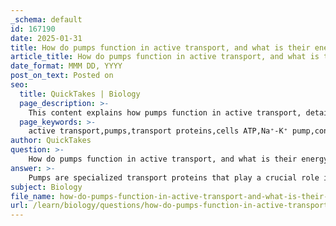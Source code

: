 ```yaml
---
_schema: default
id: 167190
date: 2025-01-31
title: How do pumps function in active transport, and what is their energy source?
article_title: How do pumps function in active transport, and what is their energy source?
date_format: MMM DD, YYYY
post_on_text: Posted on
seo:
  title: QuickTakes | Biology
  page_description: >-
    This content explains how pumps function in active transport, detailing their mechanisms, examples like the sodium-potassium pump, and their energy source which is ATP.
  page_keywords: >-
    active transport,pumps,transport proteins,cells ATP,Na⁺-K⁺ pump,concentration gradient,cell membrane,plasma membrane,cellular homeostasis,nerve impulse,muscle contraction,ATP hydrolysis
author: QuickTakes
question: >-
    How do pumps function in active transport, and what is their energy source?
answer: >-
    Pumps are specialized transport proteins that play a crucial role in active transport, which is the movement of substances against their concentration gradient—from areas of lower concentration to areas of higher concentration. This process is essential for maintaining cellular homeostasis and proper cell function.\n\n### Function of Pumps in Active Transport\n1. **Mechanism**: Pumps actively transport ions and other molecules by undergoing conformational changes that allow them to bind to specific substrates on one side of the membrane and release them on the other side. This mechanism is vital for moving substances that cannot passively diffuse through the lipid bilayer of the cell membrane.\n\n2. **Example**: A well-known example of a pump is the sodium-potassium (Na⁺-K⁺) pump. This pump moves three sodium ions (Na⁺) out of the cell and two potassium ions (K⁺) into the cell against their respective concentration gradients. This action is critical for maintaining the electrochemical gradient across the plasma membrane, which is necessary for various cellular processes, including nerve impulse transmission and muscle contraction.\n\n### Energy Source for Pumps\nThe energy required for the function of pumps in active transport is typically derived from adenosine triphosphate (ATP). The hydrolysis of ATP provides the necessary energy to change the conformation of the pump protein, allowing it to transport ions against their concentration gradients. This process can be summarized as follows:\n\n- **ATP Hydrolysis**: The pump binds ATP, which is then hydrolyzed to adenosine diphosphate (ADP) and inorganic phosphate (Pi). The energy released from this reaction is used to change the shape of the pump, enabling it to move ions across the membrane.\n\nIn summary, pumps are integral to active transport mechanisms, utilizing ATP as their energy source to move substances against their concentration gradients, thereby playing a vital role in maintaining cellular function and homeostasis.
subject: Biology
file_name: how-do-pumps-function-in-active-transport-and-what-is-their-energy-source.md
url: /learn/biology/questions/how-do-pumps-function-in-active-transport-and-what-is-their-energy-source
---
```


&nbsp;